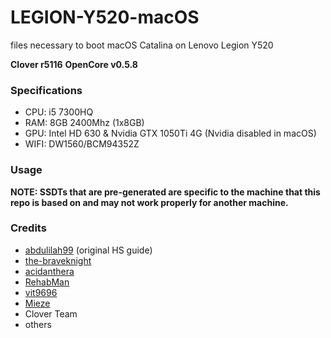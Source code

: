 # LEGION-Y520-macOS
files necessary to boot macOS Catalina on Lenovo Legion Y520

**Clover r5116**
**OpenCore v0.5.8**

### Specifications

- CPU: i5 7300HQ
- RAM: 8GB 2400Mhz (1x8GB)
- GPU: Intel HD 630 & Nvidia GTX 1050Ti 4G (Nvidia disabled in macOS)
- WIFI: DW1560/BCM94352Z

### Usage

**NOTE: SSDTs that are pre-generated are specific to the machine that this repo is based on and may not work properly for another machine.**

### Credits
- [abdulilah99](https://github.com/abdulilah99) (original HS guide)
- [the-braveknight](https://github.com/the-braveknight)
- [acidanthera](https://github.com/acidanthera)
- [RehabMan](https://github.com/RehabMan)
- [vit9696](https://github.com/vit9696)
- [Mieze](https://github.com/Mieze)
- Clover Team
- others
